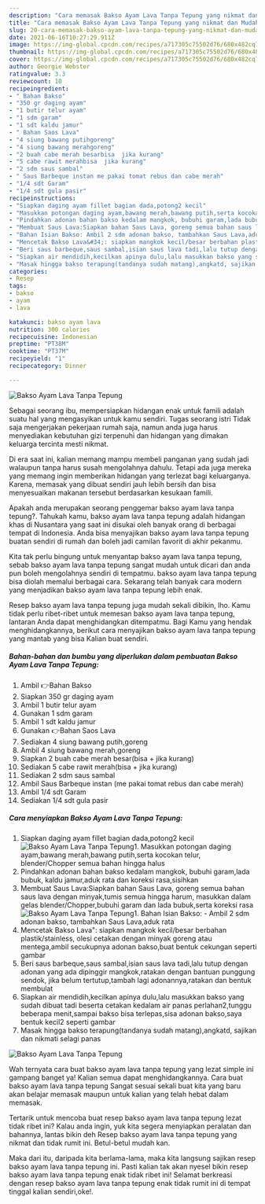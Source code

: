 ```yaml
---
description: "Cara memasak Bakso Ayam Lava Tanpa Tepung yang nikmat dan Mudah Dibuat"
title: "Cara memasak Bakso Ayam Lava Tanpa Tepung yang nikmat dan Mudah Dibuat"
slug: 20-cara-memasak-bakso-ayam-lava-tanpa-tepung-yang-nikmat-dan-mudah-dibuat
date: 2021-06-16T10:27:29.911Z
image: https://img-global.cpcdn.com/recipes/a717305c75502d76/680x482cq70/bakso-ayam-lava-tanpa-tepung-foto-resep-utama.jpg
thumbnail: https://img-global.cpcdn.com/recipes/a717305c75502d76/680x482cq70/bakso-ayam-lava-tanpa-tepung-foto-resep-utama.jpg
cover: https://img-global.cpcdn.com/recipes/a717305c75502d76/680x482cq70/bakso-ayam-lava-tanpa-tepung-foto-resep-utama.jpg
author: Georgie Webster
ratingvalue: 3.3
reviewcount: 10
recipeingredient:
- " Bahan Bakso"
- "350 gr daging ayam"
- "1 butir telur ayam"
- "1 sdm garam"
- "1 sdt kaldu jamur"
- " Bahan Saos Lava"
- "4 siung bawang putihgoreng"
- "4 siung bawang merahgoreng"
- "2 buah cabe merah besarbisa  jika kurang"
- "5 cabe rawit merahbisa  jika kurang"
- "2 sdm saus sambal"
- " Saus Barbeque instan me pakai tomat rebus dan cabe merah"
- "1/4 sdt Garam"
- "1/4 sdt gula pasir"
recipeinstructions:
- "Siapkan daging ayam fillet bagian dada,potong2 kecil"
- "Masukkan potongan daging ayam,bawang merah,bawang putih,serta kocokan telur, blender/Chopper semua bahan hingga halus"
- "Pindahkan adonan bahan bakso kedalam mangkok, bubuhi garam,lada bubuk, kaldu jamur,aduk rata dan koreksi rasa,sisihkan"
- "Membuat Saus Lava:Siapkan bahan Saus Lava, goreng semua bahan saus lava dengan minyak,tumis semua hingga harum, masukkan dalam gelas blender/Chopper,bubuhi garam dan lada bubuk,serta koreksi rasa"
- "Bahan Isian Bakso: Ambil 2 sdm adonan bakso, tambahkan Saus Lava,aduk rata"
- "Mencetak Bakso Lava&#34;: siapkan mangkok kecil/besar berbahan plastik/stainless, olesi cetakan dengan minyak goreng atau mentega,ambil secukupnya adonan bakso,buat bentuk cekungan seperti gambar"
- "Beri saus barbeque,saus sambal,isian saus lava tadi,lalu tutup dengan adonan yang ada dipinggir mangkok,ratakan dengan bantuan punggung sendok, jika belum tertutup,tambah lagi adonannya,ratakan dan bentuk membulat"
- "Siapkan air mendidih,kecilkan apinya dulu,lalu masukkan bakso yang sudah dibuat tadi beserta cetakan kedalam air panas perlahan2,tunggu beberapa menit,sampai bakso bisa terlepas,sisa adonan bakso,saya bentuk kecil2 seperti gambar"
- "Masak hingga bakso terapung(tandanya sudah matang),angkatd, sajikan dan nikmati selagi panas"
categories:
- Resep
tags:
- bakso
- ayam
- lava

katakunci: bakso ayam lava 
nutrition: 300 calories
recipecuisine: Indonesian
preptime: "PT38M"
cooktime: "PT37M"
recipeyield: "1"
recipecategory: Dinner

---
```



![Bakso Ayam Lava Tanpa Tepung](https://img-global.cpcdn.com/recipes/a717305c75502d76/680x482cq70/bakso-ayam-lava-tanpa-tepung-foto-resep-utama.jpg)

Sebagai seorang ibu, mempersiapkan hidangan enak untuk famili adalah suatu hal yang mengasyikan untuk kamu sendiri. Tugas seorang istri Tidak saja mengerjakan pekerjaan rumah saja, namun anda juga harus menyediakan kebutuhan gizi terpenuhi dan hidangan yang dimakan keluarga tercinta mesti nikmat.

Di era  saat ini, kalian memang mampu membeli panganan yang sudah jadi walaupun tanpa harus susah mengolahnya dahulu. Tetapi ada juga mereka yang memang ingin memberikan hidangan yang terlezat bagi keluarganya. Karena, memasak yang dibuat sendiri jauh lebih bersih dan bisa menyesuaikan makanan tersebut berdasarkan kesukaan famili. 



Apakah anda merupakan seorang penggemar bakso ayam lava tanpa tepung?. Tahukah kamu, bakso ayam lava tanpa tepung adalah hidangan khas di Nusantara yang saat ini disukai oleh banyak orang di berbagai tempat di Indonesia. Anda bisa menyajikan bakso ayam lava tanpa tepung buatan sendiri di rumah dan boleh jadi camilan favorit di akhir pekanmu.

Kita tak perlu bingung untuk menyantap bakso ayam lava tanpa tepung, sebab bakso ayam lava tanpa tepung sangat mudah untuk dicari dan anda pun boleh mengolahnya sendiri di tempatmu. bakso ayam lava tanpa tepung bisa diolah memalui berbagai cara. Sekarang telah banyak cara modern yang menjadikan bakso ayam lava tanpa tepung lebih enak.

Resep bakso ayam lava tanpa tepung juga mudah sekali dibikin, lho. Kamu tidak perlu ribet-ribet untuk memesan bakso ayam lava tanpa tepung, lantaran Anda dapat menghidangkan ditempatmu. Bagi Kamu yang hendak menghidangkannya, berikut cara menyajikan bakso ayam lava tanpa tepung yang mantab yang bisa Kalian buat sendiri.

<!--inarticleads1-->

##### Bahan-bahan dan bumbu yang diperlukan dalam pembuatan Bakso Ayam Lava Tanpa Tepung:

1. Ambil  👉Bahan Bakso
1. Siapkan 350 gr daging ayam
1. Ambil 1 butir telur ayam
1. Gunakan 1 sdm garam
1. Ambil 1 sdt kaldu jamur
1. Gunakan  👉Bahan Saos Lava
1. Sediakan 4 siung bawang putih,goreng
1. Ambil 4 siung bawang merah,goreng
1. Siapkan 2 buah cabe merah besar(bisa + jika kurang)
1. Sediakan 5 cabe rawit merah(bisa + jika kurang)
1. Sediakan 2 sdm saus sambal
1. Ambil  Saus Barbeque instan (me pakai tomat rebus dan cabe merah)
1. Ambil 1/4 sdt Garam
1. Sediakan 1/4 sdt gula pasir




<!--inarticleads2-->

##### Cara menyiapkan Bakso Ayam Lava Tanpa Tepung:

1. Siapkan daging ayam fillet bagian dada,potong2 kecil
<img src="https://img-global.cpcdn.com/steps/2a242ae9cf557b59/160x128cq70/bakso-ayam-lava-tanpa-tepung-langkah-memasak-1-foto.jpg" alt="Bakso Ayam Lava Tanpa Tepung">1. Masukkan potongan daging ayam,bawang merah,bawang putih,serta kocokan telur, blender/Chopper semua bahan hingga halus
1. Pindahkan adonan bahan bakso kedalam mangkok, bubuhi garam,lada bubuk, kaldu jamur,aduk rata dan koreksi rasa,sisihkan
1. Membuat Saus Lava:Siapkan bahan Saus Lava, goreng semua bahan saus lava dengan minyak,tumis semua hingga harum, masukkan dalam gelas blender/Chopper,bubuhi garam dan lada bubuk,serta koreksi rasa
<img src="//assets-global.cpcdn.com/assets/icons/button_play-2c75c40dde080a61004c1f40b05d8f140eaff45d7e9e6481dc71c63d2e7c4909.png" alt="Bakso Ayam Lava Tanpa Tepung">1. Bahan Isian Bakso: - Ambil 2 sdm adonan bakso, tambahkan Saus Lava,aduk rata
1. Mencetak Bakso Lava&#34;: siapkan mangkok kecil/besar berbahan plastik/stainless, olesi cetakan dengan minyak goreng atau mentega,ambil secukupnya adonan bakso,buat bentuk cekungan seperti gambar
1. Beri saus barbeque,saus sambal,isian saus lava tadi,lalu tutup dengan adonan yang ada dipinggir mangkok,ratakan dengan bantuan punggung sendok, jika belum tertutup,tambah lagi adonannya,ratakan dan bentuk membulat
1. Siapkan air mendidih,kecilkan apinya dulu,lalu masukkan bakso yang sudah dibuat tadi beserta cetakan kedalam air panas perlahan2,tunggu beberapa menit,sampai bakso bisa terlepas,sisa adonan bakso,saya bentuk kecil2 seperti gambar
1. Masak hingga bakso terapung(tandanya sudah matang),angkatd, sajikan dan nikmati selagi panas
<img src="//assets-global.cpcdn.com/assets/icons/button_play-2c75c40dde080a61004c1f40b05d8f140eaff45d7e9e6481dc71c63d2e7c4909.png" alt="Bakso Ayam Lava Tanpa Tepung">



Wah ternyata cara buat bakso ayam lava tanpa tepung yang lezat simple ini gampang banget ya! Kalian semua dapat menghidangkannya. Cara buat bakso ayam lava tanpa tepung Sangat sesuai sekali buat kita yang baru akan belajar memasak maupun untuk kalian yang telah hebat dalam memasak.

Tertarik untuk mencoba buat resep bakso ayam lava tanpa tepung lezat tidak ribet ini? Kalau anda ingin, yuk kita segera menyiapkan peralatan dan bahannya, lantas bikin deh Resep bakso ayam lava tanpa tepung yang nikmat dan tidak rumit ini. Betul-betul mudah kan. 

Maka dari itu, daripada kita berlama-lama, maka kita langsung sajikan resep bakso ayam lava tanpa tepung ini. Pasti kalian tak akan nyesel bikin resep bakso ayam lava tanpa tepung enak tidak ribet ini! Selamat berkreasi dengan resep bakso ayam lava tanpa tepung enak tidak rumit ini di tempat tinggal kalian sendiri,oke!.

